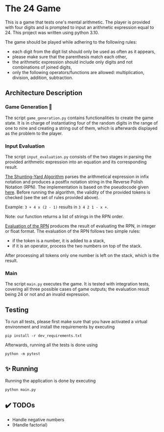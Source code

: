# The 24 Game 

This is a game that tests one's mental arithmetic. The player is provided with four digits and is prompted to input an
arithmetic expression equal to 24. This project was written using python 3.10.

The game should be played while adhering to the following rules:

* each digit from the digit list should only be used as often as it appears,
* please make sure that the parenthesis match each other,
* the arithmetic expression should include only digits and not combinations of joined digits,
* only the following operators/functions are allowed: multiplication, division, addition, subtraction.

## Architecture Description

### Game Generation 🎲

The script `game_generation.py` contains functionalities to create the game state. It is in charge of instantiating four
of the random
digits in the range of one to nine and creating a string out of them, which is afterwards displayed as the problem to
the player.

### Input Evaluation

The script `input_evaluation.py` consists of the two stages in parsing the provided arithmetic expression into an
equation
and its corresponding result.

<ins>The Shunting-Yard Algorithm</ins>  parses the arithmetical expression in infix notation and produces a postfix notation
string in the Reverse Polish Notation (RPN). The implementation is based on the pseudocode
given [here](https://en.wikipedia.org/wiki/Shunting_yard_algorithm).
Before running the algorithm, the validity of the provided tokens is checked (see the set of rules provided above).

Example: `3 + 4 x (2 - 1)` results in `3 4 2 1 - x +`.

Note: our function returns a list of strings in the RPN order.

<ins> Evaluation of the RPN</ins>   produces the result of evaluating the RPN, in integer or float format.
The evaluation of the RPN follows two simple rules:

* if the token is a number, it is added to a stack,
* if it is an operator, process the two numbers on top of the stack.

After processing all tokens only one number is left on the stack, which is the result.

### Main

The script `main.py` executes the game. It is tested with integration tests, covering all three possible cases
of game outputs; the evaluation result being 24 or not and an invalid expression.

## Testing

To run all tests, please first make sure that you have activated a virtual environment and install the requirements by
executing

```
pip install -r dev_requirements.txt
```

Afterwards, running all the tests is done using

```
python -m pytest
```

## ✨ Running

Running the application is done by executing

```
python main.py
```

## ✔️ TODOs
* Handle negative numbers
* (Handle factorial)